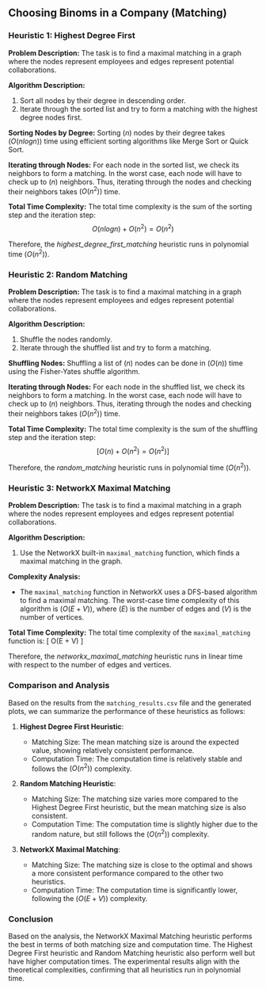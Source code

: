 ## Choosing Binoms in a Company (Matching)


### Heuristic 1: Highest Degree First

**Problem Description:** The task is to find a maximal matching in a graph where the nodes represent employees and edges represent potential collaborations.

**Algorithm Description:**
1. Sort all nodes by their degree in descending order.
2. Iterate through the sorted list and try to form a matching with the highest degree nodes first.

**Sorting Nodes by Degree:** Sorting $( n )$ nodes by their degree takes $( O(n log n) )$ time using efficient sorting algorithms like Merge Sort or Quick Sort.

**Iterating through Nodes:** For each node in the sorted list, we check its neighbors to form a matching. In the worst case, each node will have to check up to $( n )$ neighbors. Thus, iterating through the nodes and checking their neighbors takes $( O(n^2) )$ time.

**Total Time Complexity:** The total time complexity is the sum of the sorting step and the iteration step:
$$O(n log n) + O(n^2) = O(n^2)$$

Therefore, the _highest_degree_first_matching_ heuristic runs in polynomial time $( O(n^2) )$.

### Heuristic 2: Random Matching

**Problem Description:** The task is to find a maximal matching in a graph where the nodes represent employees and edges represent potential collaborations.

**Algorithm Description:**
1. Shuffle the nodes randomly.
2. Iterate through the shuffled list and try to form a matching.

**Shuffling Nodes:** Shuffling a list of $( n )$ nodes can be done in $( O(n) )$ time using the Fisher-Yates shuffle algorithm.

**Iterating through Nodes:** For each node in the shuffled list, we check its neighbors to form a matching. In the worst case, each node will have to check up to $( n )$ neighbors. Thus, iterating through the nodes and checking their neighbors takes $( O(n^2) )$ time.

**Total Time Complexity:** The total time complexity is the sum of the shuffling step and the iteration step:
$$[ O(n) + O(n^2) = O(n^2) ]$$

Therefore, the _random_matching_ heuristic runs in polynomial time $( O(n^2) )$.

### Heuristic 3: NetworkX Maximal Matching

**Problem Description:** The task is to find a maximal matching in a graph where the nodes represent employees and edges represent potential collaborations.

**Algorithm Description:**
1. Use the NetworkX built-in `maximal_matching` function, which finds a maximal matching in the graph.

**Complexity Analysis:**
- The `maximal_matching` function in NetworkX uses a DFS-based algorithm to find a maximal matching. The worst-case time complexity of this algorithm is $( O(E + V) )$, where $( E )$ is the number of edges and $( V )$ is the number of vertices.

**Total Time Complexity:** The total time complexity of the `maximal_matching` function is:
[ O(E + V) ]

Therefore, the _networkx_maximal_matching_ heuristic runs in linear time with respect to the number of edges and vertices.

### Comparison and Analysis

Based on the results from the `matching_results.csv` file and the generated plots, we can summarize the performance of these heuristics as follows:

1. **Highest Degree First Heuristic**:
   - Matching Size: The mean matching size is around the expected value, showing relatively consistent performance.
   - Computation Time: The computation time is relatively stable and follows the $( O(n^2) )$ complexity.

2. **Random Matching Heuristic**:
   - Matching Size: The matching size varies more compared to the Highest Degree First heuristic, but the mean matching size is also consistent.
   - Computation Time: The computation time is slightly higher due to the random nature, but still follows the $( O(n^2) )$ complexity.

3. **NetworkX Maximal Matching**:
   - Matching Size: The matching size is close to the optimal and shows a more consistent performance compared to the other two heuristics.
   - Computation Time: The computation time is significantly lower, following the $( O(E + V) )$ complexity.

### Conclusion

Based on the analysis, the NetworkX Maximal Matching heuristic performs the best in terms of both matching size and computation time. The Highest Degree First heuristic and Random Matching heuristic also perform well but have higher computation times. The experimental results align with the theoretical complexities, confirming that all heuristics run in polynomial time.